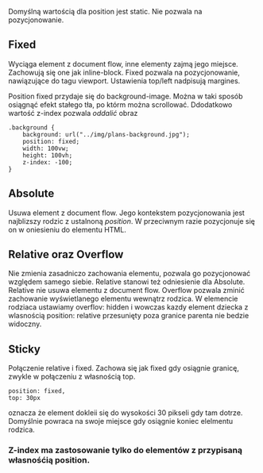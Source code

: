 Domyślną wartością dla position jest static. Nie pozwala na pozycjonowanie.


## Fixed
Wyciąga element z document flow, inne elementy zajmą jego miejsce. Zachowują się one jak inline-block. Fixed pozwala na pozycjonowanie, nawiązujące do tagu viewport. Ustawienia top/left nadpisują margines.

Position fixed przydaje się do background-image. Można w taki sposób osiągnąć efekt stałego tła, po którm można scrollować. 
Ddodatkowo wartość z-index pozwala _oddalić_ obraz
```
.background {
    background: url("../img/plans-background.jpg");
    position: fixed;
    width: 100vw;
    height: 100vh;
    z-index: -100;
}
```

## Absolute
Usuwa element z document flow. Jego kontekstem pozycjonowania jest najblizszy rodzic z ustalnoną _position_. W przeciwnym razie pozycjonuje się on w oniesieniu do elementu HTML. 

## Relative oraz Overflow
Nie zmienia zasadniczo zachowania elementu, pozwala go pozycjonować względem samego siebie. Relative stanowi też odniesienie dla Absolute. Relative nie usuwa elementu z document flow. Overflow pozwala zminić zachowanie wyświetlanego elementu wewnątrz rodzica. W elemencie rodziaca ustawiamy overflov: hidden i wowczas kazdy element dziecka z wlasnością position: relative przesunięty poza granice parenta nie bedzie widoczny.

## Sticky
Połączenie relative i fixed. Zachowa się jak fixed gdy osiągnie granicę, zwykle w połączeniu z własnością top.
```
position: fixed,
top: 30px
```
oznacza że element dokleii się do wysokości 30 pikseli gdy tam dotrze. Domyślnie powraca na swoje miejsce gdy osiągnie koniec elelmentu rodzica. 

### Z-index ma zastosowanie tylko do elementów z przypisaną własnośćią position.